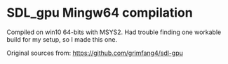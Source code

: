 # SDL_gpu Mingw64 compilation 

Compiled on win10 64-bits with MSYS2. Had trouble finding one workable build for my setup, so I made this one.

Original sources from: https://github.com/grimfang4/sdl-gpu
